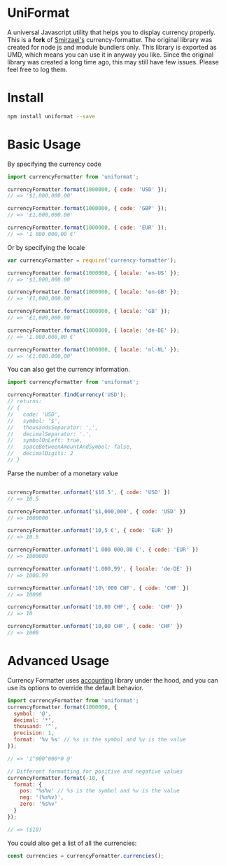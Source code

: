 # UniFormat

A universal Javascript utility that helps you to display currency properly. This is a <b>fork</b> of <a href="https://github.com/smirzaei/currency-formatter">Smirzaei's</a> currency-formatter. The original library was created for node js and module bundlers only. This library is exported as UMD, which means you can use it in anyway you like. Since the original library was created a long time ago, this may still have few issues. Please feel free to log them.


Install
=

```bash
npm install uniformat --save
```

Basic Usage
=

By specifying the currency code

```js
import currencyFormatter from 'uniformat';

currencyFormatter.format(1000000, { code: 'USD' });
// => '$1,000,000.00'

currencyFormatter.format(1000000, { code: 'GBP' });
// => '£1,000,000.00'

currencyFormatter.format(1000000, { code: 'EUR' });
// => '1 000 000,00 €'
```

Or by specifying the locale
```js
var currencyFormatter = require('currency-formatter');

currencyFormatter.format(1000000, { locale: 'en-US' });
// => '$1,000,000.00'

currencyFormatter.format(1000000, { locale: 'en-GB' });
// => '£1,000,000.00'

currencyFormatter.format(1000000, { locale: 'GB' });
// => '£1,000,000.00'

currencyFormatter.format(1000000, { locale: 'de-DE' });
// => '1.000.000,00 €'

currencyFormatter.format(1000000, { locale: 'nl-NL' });
// => '€1.000.000,00'
```

You can also get the currency information.

```js
import currencyFormatter from 'uniformat';

currencyFormatter.findCurrency('USD');
// returns:
// {
//   code: 'USD',
//   symbol: '$',
//   thousandsSeparator: ',',
//   decimalSeparator: '.',
//   symbolOnLeft: true,
//   spaceBetweenAmountAndSymbol: false,
//   decimalDigits: 2
// }

```

Parse the number of a monetary value

```js

currencyFormatter.unformat('$10.5', { code: 'USD' })
// => 10.5

currencyFormatter.unformat('$1,000,000', { code: 'USD' })
// => 1000000

currencyFormatter.unformat('10,5 €', { code: 'EUR' })
// => 10.5

currencyFormatter.unformat('1 000 000,00 €', { code: 'EUR' })
// => 1000000

currencyFormatter.unformat('1.000,99', { locale: 'de-DE' })
// => 1000.99

currencyFormatter.unformat('10\'000 CHF', { code: 'CHF' })
// => 10000

currencyFormatter.unformat('10.00 CHF', { code: 'CHF' })
// => 10

currencyFormatter.unformat('10,00 CHF', { code: 'CHF' })
// => 1000

```

Advanced Usage
=
Currency Formatter uses [accounting](https://github.com/openexchangerates/accounting.js) library under the hood, and you can use its options to override the default behavior.

```JAVASCRIPT
import currencyFormatter from 'uniformat';
currencyFormatter.format(1000000, {
  symbol: '@',
  decimal: '*',
  thousand: '^',
  precision: 1,
  format: '%v %s' // %s is the symbol and %v is the value
});

// => '1^000^000*0 @'

// Different formatting for positive and negative values
currencyFormatter.format(-10, {
  format: {
    pos: '%s%v' // %s is the symbol and %v is the value
    neg: '(%s%v)',
    zero: '%s%v'
  }
});

// => ($10)
```

You could also get a list of all the currencies:

```js
const currencies = currencyFormatter.currencies();
```